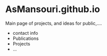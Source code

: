 # AsMansouri.github.io

Main page of projects, and ideas for public,....
+ contact info
+ Publications
+ Projects
+ ...
